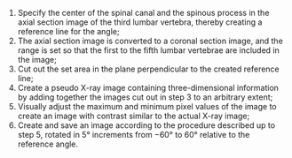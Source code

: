 1.	Specify   the center of the spinal canal and the spinous process in the axial section image of the third lumbar vertebra, thereby creating a reference line for the angle;
2.	The axial section image is converted to a coronal section image, and the range is set so that the first to the fifth lumbar vertebrae are included in the image;
3.	Cut out the set area in the plane perpendicular to the created reference line;
4.	Create a pseudo X-ray image containing three-dimensional information by adding together the images cut out in step 3 to an arbitrary extent;
5.	Visually adjust the maximum and minimum pixel values of the image to create an image with contrast similar to the actual X-ray image;
6.	Create and save an image according to the procedure described up to step 5, rotated in 5° increments from −60° to 60° relative to the reference angle.



